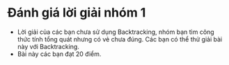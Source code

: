 # Đánh giá lời giải nhóm 1
- Lời giải của các bạn chưa sử dụng Backtracking, nhóm bạn tìm công thức tính tổng quát nhưng có vẻ chưa đúng. Các bạn có thể thử giải bài này với Backtracking.
- Bài này các bạn đạt 20 điểm.